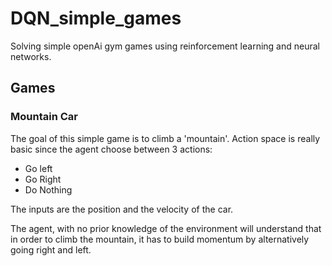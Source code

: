 # DQN_simple_games
Solving simple openAi gym games using reinforcement learning and neural networks.

## Games

### Mountain Car

The goal of this simple game is to climb a 'mountain'.
Action space is really basic since the agent choose between 3 actions:
- Go left
- Go Right
- Do Nothing

The inputs are the position and the velocity of the car.

The agent, with no prior knowledge of the environment will understand that in
order to climb the mountain, it has to build momentum by alternatively going 
right and left.
